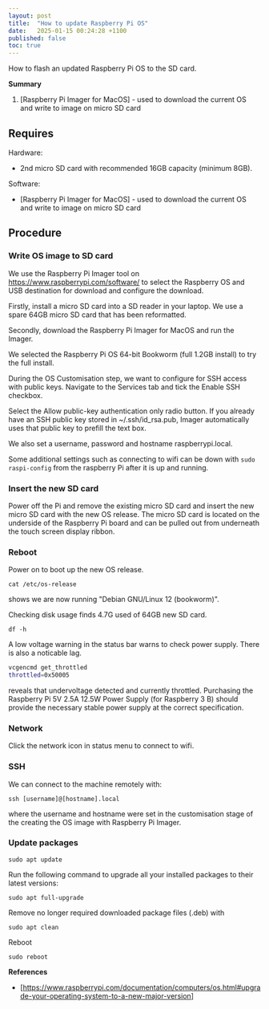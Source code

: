 ```yaml
---
layout: post
title:  "How to update Raspberry Pi OS"
date:   2025-01-15 00:24:28 +1100
published: false
toc: true
---
```


How to flash an updated Raspberry Pi OS to the SD card.

**Summary**

1. [Raspberry Pi Imager for MacOS] - used to download the current OS and write to image on micro SD card


## Requires

Hardware:

- 2nd micro SD card with recommended 16GB capacity (minimum 8GB).

Software:

- [Raspberry Pi Imager for MacOS] - used to download the current OS and write to image on micro SD card

## Procedure

### Write OS image to SD card

We use the Raspberry Pi Imager tool on https://www.raspberrypi.com/software/ to select the Raspberry OS and USB destination for download and configure the download.

Firstly, install a micro SD card into a SD reader in your laptop. We use a spare 64GB micro SD card that has been reformatted.

Secondly, download the Raspberry Pi Imager for MacOS and run the Imager.

We selected the Raspberry Pi OS 64-bit Bookworm (full 1.2GB install) to try the full install.

During the OS Customisation step, we want to configure for SSH access with public keys. Navigate to the Services tab and tick the Enable SSH checkbox.

Select the Allow public-key authentication only radio button. If you already have an SSH public key stored in ~/.ssh/id_rsa.pub, Imager automatically uses that public key to prefill the text box.

We also set a username, password and hostname raspberrypi.local.

Some additional settings such as connecting to wifi can be down with `sudo raspi-config` from the raspberry Pi after it is up and running.

### Insert the new SD card

Power off the Pi and remove the existing micro SD card and insert the new micro SD card with the new OS release. The micro SD card is located on the underside of the Raspberry Pi board and can be pulled out from underneath the touch screen display ribbon.

### Reboot

Power on to boot up the new OS release.

`cat /etc/os-release`

shows we are now running "Debian GNU/Linux 12 (bookworm)".

Checking disk usage finds 4.7G used of 64GB new SD card.

`df -h`

A low voltage warning in the status bar warns to check power supply. There is also a noticable lag.

```bash
vcgencmd get_throttled
throttled=0x50005
```

reveals that undervoltage detected and currently throttled. Purchasing the Raspberry Pi 5V 2.5A 12.5W Power Supply (for Raspberry 3 B) should provide the necessary stable power supply at the correct specification.


### Network

Click the network icon in status menu to connect to wifi.


### SSH

We can connect to the machine remotely with:

`ssh [username]@[hostname].local`

where the username and hostname were set in the customisation stage of the creating the OS image with Raspberry Pi Imager.

### Update packages

`sudo apt update`

Run the following command to upgrade all your installed packages to their latest versions:

`sudo apt full-upgrade`

Remove no longer required downloaded package files (.deb) with

`sudo apt clean`

Reboot

`sudo reboot`



**References**


- [https://www.raspberrypi.com/documentation/computers/os.html#upgrade-your-operating-system-to-a-new-major-version]
